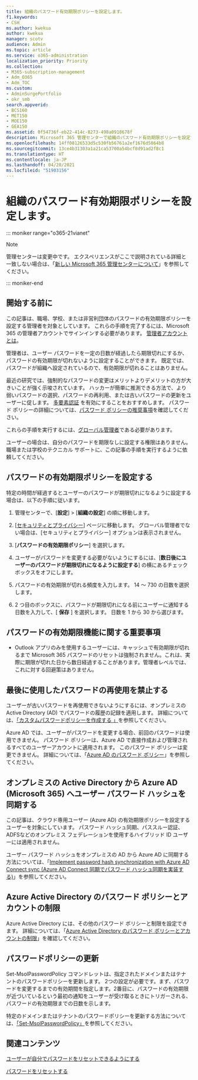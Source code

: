 ```yaml
---
title: 組織のパスワード有効期限ポリシーを設定します。
f1.keywords:
- CSH
ms.author: kwekua
author: kwekua
manager: scotv
audience: Admin
ms.topic: article
ms.service: o365-administration
localization_priority: Priority
ms.collection:
- M365-subscription-management
- Adm_O365
- Adm_TOC
ms.custom:
- AdminSurgePortfolio
- okr_smb
search.appverid:
- BCS160
- MET150
- MOE150
- GEA150
ms.assetid: 0f54736f-eb22-414c-8273-498a0918678f
description: Microsoft 365 管理センターで組織のパスワード有効期限ポリシーを設定する方法について説明します。
ms.openlocfilehash: 14ff08126533d5c530fb56761a2ef1676d5864b8
ms.sourcegitcommit: 13ce4b31303a1a21ca53700a54bcf8d91ad2f8c1
ms.translationtype: HT
ms.contentlocale: ja-JP
ms.lasthandoff: 04/20/2021
ms.locfileid: "51903156"
---
```

# <a name="set-the-password-expiration-policy-for-your-organization"></a>組織のパスワード有効期限ポリシーを設定します。

::: moniker range="o365-21vianet"

> [!NOTE]
> 管理センターは変更中です。 エクスペリエンスがここで説明されている詳細と一致しない場合は、「[新しい Microsoft 365 管理センターについて](../microsoft-365-admin-center-preview.md?view=o365-worldwide)」を参照してください。

::: moniker-end

## <a name="before-you-begin"></a>開始する前に

この記事は、職場、学校、または非営利団体のパスワードの有効期限ポリシーを設定する管理者を対象としています。 これらの手順を完了するには、Microsoft 365 の管理者アカウントでサインインする必要があります。 [管理者アカウントとは](https://docs.microsoft.com/microsoft-365/business-video/admin-center-overview)。

管理者は、ユーザー パスワードを一定の日数が経過したら期限切れにするか、パスワードの有効期限が切れないように設定することができます。 既定では、パスワードが組織へ設定されているので、有効期限が切れることはありません。

最近の研究では、強制的なパスワードの変更はメリットよりデメリットの方が大きいことが強く示唆されています。 ハッカーが簡単に推測できる方法で、より弱いパスワードの選択、パスワードの再利用、または古いパスワードの更新をユーザーに促します。 [多要素認証](../security-and-compliance/set-up-multi-factor-authentication.md) を有効にすることをおすすめします。 パスワード ポリシーの詳細については、[パスワード ポリシーの推奨事項](../misc/password-policy-recommendations.md)を確認してください。

これらの手順を実行するには、[グローバル管理者](../add-users/about-admin-roles.md)である必要があります。

ユーザーの場合は、自分のパスワードを期限なしに設定する権限はありません。 職場または学校のテクニカル サポートに、この記事の手順を実行するように依頼してください。

## <a name="set-password-expiration-policy"></a>パスワードの有効期限ポリシーを設定する

特定の時間が経過するとユーザーのパスワードが期限切れになるように設定する場合は、以下の手順に従います。

1. 管理センターで、[**設定**] \> [**組織の設定**] の順に移動します。

2. [<a href="https://go.microsoft.com/fwlink/p/?linkid=2072756" target="_blank">セキュリティとプライバシー</a>] ページに移動します。
 グローバル管理者でない場合は、[セキュリティとプライバシー] オプションは表示されません。
  
3. [**パスワードの有効期限ポリシー**] を選択します。
  
4. ユーザーがパスワードを変更する必要がないようにするには、[**数日後にユーザーのパスワードが期限切れになるように設定する**] の横にあるチェックボックスをオフにします。
  
5. パスワードの有効期限が切れる頻度を入力します。 14 〜 730 の日数を選択します。
  
6. 2 つ目のボックスに、パスワードが期限切れになる前にユーザーに通知する日数を入力して、[ **保存** ] を選択します。 日数を 1 から 30 から選びます。
  
## <a name="important-things-you-need-to-know-about-the-password-expiration-feature"></a>パスワードの有効期限機能に関する重要事項
  
- Outlook アプリのみを使用するユーザーには、キャッシュで有効期限が切れるまで Microsoft 365 パスワードのリセットは強制されません。これは、実際に期限が切れた日から数日経過することがあります。管理者レベルでは、これに対する回避策はありません。

## <a name="prevent-last-password-from-being-used-again"></a>最後に使用したパスワードの再使用を禁止する

ユーザーが古いパスワードを再使用できないようにするには、オンプレミスの Active Directory (AD) でパスワードの履歴の記録を適用します。 詳細については、[「カスタムパスワードポリシーを作成する 」](/azure/active-directory-domain-services/password-policy#create-a-custom-password-policy)を参照してください。

Azure AD では、ユーザーがパスワードを変更する場合、前回のパスワードは使用できません。 パスワード ポリシーは、Azure AD で直接作成および管理されるすべてのユーザーアカウントに適用されます。 このパスワード ポリシーは変更できません。 詳細については、「[Azure AD のパスワード ポリシー](/azure/active-directory/authentication/concept-sspr-policy#password-policies-that-only-apply-to-cloud-user-accounts)」を参照してください。

## <a name="synchronize-user-passwords-hashes-from-an-on-premises-active-directory-to-azure-ad-microsoft-365"></a>オンプレミスの Active Directory から Azure AD (Microsoft 365) へユーザー パスワード ハッシュを同期する

この記事は、クラウド専用ユーザー (Azure AD) の有効期限ポリシーを設定するユーザーを対象にしています。 パスワード ハッシュ同期、パススルー認証、ADFSなどのオンプレミス フェデレーションを使用するハイブリッド ID ユーザーには適用されません。
  
ユーザー パスワード ハッシュをオンプレミスの AD から Azure AD に同期する方法については、「[Implement password hash synchronization with Azure AD Connect sync (Azure AD Connect 同期でパスワード ハッシュ同期を実装する)](/azure/active-directory/hybrid/how-to-connect-password-hash-synchronization)」を参照してください。

## <a name="password-policies-and-account-restrictions-in-azure-active-directory"></a>Azure Active Directory のパスワード ポリシーとアカウントの制限

Azure Active Directory には、その他のパスワード ポリシーと制限を設定できます。 詳細については、「[Azure Active Directory のパスワード ポリシーとアカウントの制限](/azure/active-directory/authentication/concept-sspr-policy)」を確認してください。

## <a name="update-password-policy"></a>パスワードポリシーの更新

Set-MsolPasswordPolicy コマンドレットは、指定されたドメインまたはテナントのパスワードポリシーを更新します。 2つの設定が必要です。まず、パスワードを変更するまでの有効期間を指定します。2番目に、パスワードの有効期限が近づいているという最初の通知をユーザーが受け取るときにトリガーされる、パスワードの有効期限までの日数を示します。

特定のドメインまたはテナントのパスワードポリシーを更新する方法については、[「Set-MsolPasswordPolicy」](/powershell/module/msonline/set-msolpasswordpolicy?view=azureadps-1.0)を参照してください。

## <a name="related-content"></a>関連コンテンツ

[ユーザーが自分でパスワードをリセットできるようにする](../add-users/let-users-reset-passwords.md)

[パスワードをリセットする](../add-users/reset-passwords.md)